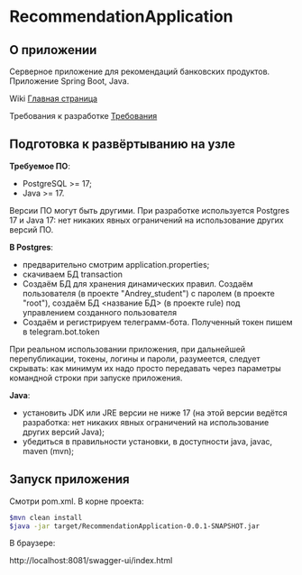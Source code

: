 # RecommendationApplication

## О приложении

Серверное приложение для рекомендаций банковских продуктов.
Приложение Spring Boot, Java.

Wiki [Главная страница](https://github.com/Andrey-rock/RecommendationApplication/wiki/Главная-страница)

Требования к разработке  [Требования](https://github.com/Andrey-rock/RecommendationApplication/wiki/Требования)

## Подготовка к развёртыванию на узле

**Требуемое ПО**:

- PostgreSQL >= 17;
- Java >= 17.

Версии ПО могут быть другими. При разработке используется Postgres 17 и Java 17: нет никаких явных ограничений на использование других версий ПО.

**В Postgres**:

- предварительно смотрим application.properties;
- скачиваем БД transaction
- Создаём БД для хранения динамических правил. Создаём пользователя <user> (в проекте "Andrey_student") с паролем <password> (в проекте "root"), создаём БД <название БД> (в проекте rule) под управлением созданного пользователя
- Создаём и регистрируем телеграмм-бота. Полученный токен пишем в telegram.bot.token 

При реальном использовании приложения, при дальнейшей перепубликации, токены, логины и пароли, разумеется, следует скрывать: как минимум их надо просто передавать через параметры командной строки при запуске приложения.

**Java**:

- установить JDK или JRE версии не ниже 17 (на этой версии ведётся разработка: нет никаких явных ограничений на использование других версий Java);
- убедиться в правильности установки, в доступности java, javac, maven (mvn);

## Запуск приложения

Смотри pom.xml. В корне проекта:

```Bash
$mvn clean install
$java -jar target/RecommendationApplication-0.0.1-SNAPSHOT.jar
```

В браузере:

http://localhost:8081/swagger-ui/index.html
